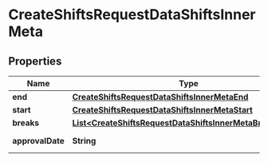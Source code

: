 

# CreateShiftsRequestDataShiftsInnerMeta


## Properties

| Name | Type | Description | Notes |
|------------ | ------------- | ------------- | -------------|
|**end** | [**CreateShiftsRequestDataShiftsInnerMetaEnd**](CreateShiftsRequestDataShiftsInnerMetaEnd.md) |  |  [optional] |
|**start** | [**CreateShiftsRequestDataShiftsInnerMetaStart**](CreateShiftsRequestDataShiftsInnerMetaStart.md) |  |  [optional] |
|**breaks** | [**List&lt;CreateShiftsRequestDataShiftsInnerMetaBreaksInner&gt;**](CreateShiftsRequestDataShiftsInnerMetaBreaksInner.md) |  |  [optional] |
|**approvalDate** | **String** | Approval date |  [optional] |



